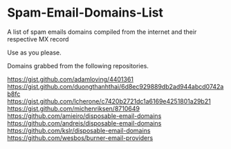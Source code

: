 # Spam-Email-Domains-List
A list of spam emails domains compiled from the internet and their respective MX record

Use as you please.

Domains grabbed from the following repositories.

https://gist.github.com/adamloving/4401361
https://gist.github.com/duongthanhthai/6d8ec929889db2ad944abcd0742ab8fc
https://gist.github.com/lcherone/c7420b2721dc1a6169e4251801a29b21
https://gist.github.com/michenriksen/8710649
https://github.com/amieiro/disposable-email-domains
https://github.com/andreis/disposable-email-domains
https://github.com/kslr/disposable-email-domains
https://github.com/wesbos/burner-email-providers
